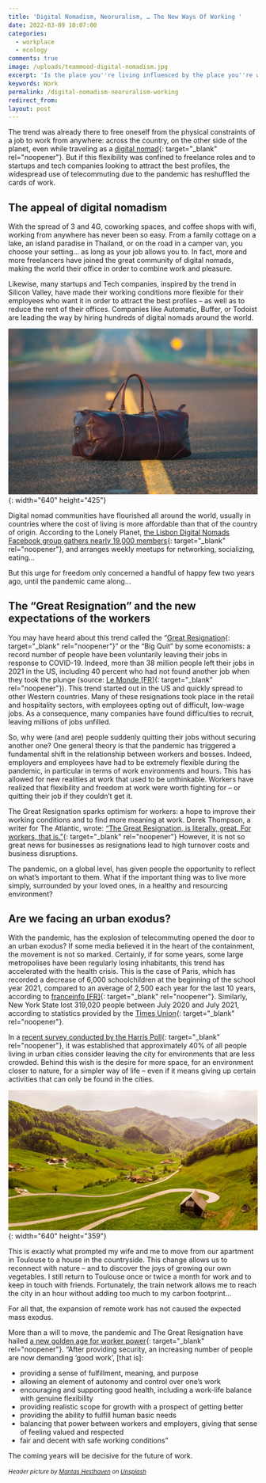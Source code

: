 ```yaml
---
title: 'Digital Nomadism, Neoruralism, … The New Ways Of Working '
date: 2022-03-09 10:07:00
categories:
  - workplace
  - ecology
comments: true
image: /uploads/teammood-digital-nomadism.jpg
excerpt: 'Is the place you''re living influenced by the place you''re working? '
keywords: Work
permalink: /digital-nomadism-neoruralism-working
redirect_from:
layout: post
---
```

The trend was already there to free oneself from the physical constraints of a job to work from anywhere: across the country, on the other side of the planet, even while traveling as a [digital nomad](https://www.systancia.com/en/definition-digital-nomadism/){: target="_blank" rel="noopener"}. But if this flexibility was confined to freelance roles and to startups and tech companies looking to attract the best profiles, the widespread use of telecommuting due to the pandemic has reshuffled the cards of work.

## **The appeal of digital nomadism**

With the spread of 3 and 4G, coworking spaces, and coffee shops with wifi, working from anywhere has never been so easy. From a family cottage on a lake, an island paradise in Thailand, or on the road in a camper van, you choose your setting… as long as your job allows you to. In fact, more and more freelancers have joined the great community of digital nomads, making the world their office in order to combine work and pleasure.

Likewise, many startups and Tech companies, inspired by the trend in Silicon Valley, have made their working conditions more flexible for their employees who want it in order to attract the best profiles – as well as to reduce the rent of their offices. Companies like Automatic, Buffer, or Todoist are leading the way by hiring hundreds of digital nomads around the world.

![Bag on a road](/uploads/digital-nomadism-teammood.jpg "Photo by Jed Owen (Unsplash)"){: width="640" height="425"}

Digital nomad communities have flourished all around the world, usually in countries where the cost of living is more affordable than that of the country of origin. According to the Lonely Planet, [the Lisbon Digital Nomads Facebook group gathers nearly 19,000 members](https://www.lonelyplanet.com/articles/digital-nomads-remote-working-lisbon){: target="_blank" rel="noopener"}, and arranges weekly meetups for networking, socializing, eating…

But this urge for freedom only concerned a handful of happy few two years ago, until the pandemic came along…

## **The “Great Resignation” and the new expectations of the workers**

You may have heard about this trend called the “[Great Resignation](https://www.bbc.com/worklife/article/20210629-the-great-resignation-how-employers-drove-workers-to-quit){: target="_blank" rel="noopener"}” or the “Big Quit” by some economists: a record number of people have been voluntarily leaving their jobs in response to COVID-19. Indeed, more than 38 million people left their jobs in 2021 in the US, including 40 percent who had not found another job when they took the plunge (source: [Le Monde \[FR\]](https://www.lemonde.fr/emploi/article/2022/01/25/la-grande-demission-aux-etats-unis-une-vague-de-departs-deferle-sur-les-entreprises_6110824_1698637.html){: target="_blank" rel="noopener"}). This trend started out in the US and quickly spread to other Western countries. Many of these resignations took place in the retail and hospitality sectors, with employees opting out of difficult, low-wage jobs. As a consequence, many companies have found difficulties to recruit, leaving millions of jobs unfilled.

So, why were (and are) people suddenly quitting their jobs without securing another one? One general theory is that the pandemic has triggered a fundamental shift in the relationship between workers and bosses. Indeed, employers and employees have had to be extremely flexible during the pandemic, in particular in terms of work environments and hours. This has allowed for new realities at work that used to be unthinkable. Workers have realized that flexibility and freedom at work were worth fighting for – or quitting their job if they couldn’t get it.

The Great Resignation sparks optimism for workers: a hope to improve their working conditions and to find more meaning at work. Derek Thompson, a writer for The Atlantic, wrote: [“The Great Resignation, is literally, great. For workers, that is.”](https://www.theatlantic.com/ideas/archive/2021/10/great-resignation-accelerating/620382/){: target="_blank" rel="noopener"} However, it is not so great news for businesses as resignations lead to high turnover costs and business disruptions.

The pandemic, on a global level, has given people the opportunity to reflect on what’s important to them. What if the important thing was to live more simply, surrounded by your loved ones, in a healthy and resourcing environment?

## **Are we facing an urban exodus?**

With the pandemic, has the explosion of telecommuting opened the door to an urban exodus? If some media believed it in the heart of the containment, the movement is not so marked. Certainly, if for some years, some large metropolises have been regularly losing inhabitants, this trend has accelerated with the health crisis. This is the case of Paris, which has recorded a decrease of 6,000 schoolchildren at the beginning of the school year 2021, compared to an average of 2,500 each year for the last 10 years, according to [franceinfo \[FR\]](https://www.francetvinfo.fr/sante/maladie/coronavirus/deconfinement/info-franceinfo-les-parisiens-demenagent-la-capitale-perd-6-000-ecoliers-en-un-an_4803781.html){: target="_blank" rel="noopener"}. Similarly, New York State lost 319,020 people between July 2020 and July 2021, according to statistics provided by the [Times Union](https://www.timesunion.com/news/article/New-York-s-population-fell-more-than-any-other-16722613.php){: target="_blank" rel="noopener"}.

In a [recent survey conducted by the Harris Poll](https://theharrispoll.com/wp-content/uploads/2020/04/The-Harris-Poll_COVID19-Tracker_Wave-9.pdf){: target="_blank" rel="noopener"}, it was established that approximately 40% of all people living in urban cities consider leaving the city for environments that are less crowded. Behind this wish is the desire for more space, for an environment closer to nature, for a simpler way of life – even if it means giving up certain activities that can only be found in the cities.

![Houses in the countryside](/uploads/teammood-countryside.jpg "Photo by Sven Fischer (Unsplash)"){: width="640" height="359"}

This is exactly what prompted my wife and me to move from our apartment in Toulouse to a house in the countryside. This change allows us to reconnect with nature – and to discover the joys of growing our own vegetables. I still return to Toulouse once or twice a month for work and to keep in touch with friends. Fortunately, the train network allows me to reach the city in an hour without adding too much to my carbon footprint…

For all that, the expansion of remote work has not caused the expected mass exodus.

More than a will to move, the pandemic and The Great Resignation have hailed [a new golden age for worker power](https://medium.com/future-of-work/the-great-resignation-what-does-this-mean-for-the-future-of-work-37b342ce4e59){: target="_blank" rel="noopener"}. “After providing security, an increasing number of people are now demanding ‘good work’, \[that is\]:

* providing a sense of fulfillment, meaning, and purpose
* allowing an element of autonomy and control over one’s work
* encouraging and supporting good health, including a work-life balance with genuine flexibility
* providing realistic scope for growth with a prospect of getting better
* providing the ability to fulfill human basic needs
* balancing that power between workers and employers, giving that sense of feeling valued and respected
* fair and decent with safe working conditions”

The coming years will be decisive for the future of work.

<small><em>Header picture by <a target="_blank" rel="noopener" href="https://unsplash.com/@mantashesthaven?utm_source=unsplash&amp;utm_medium=referral&amp;utm_content=creditCopyText">Mantas Hesthaven</a> on <a target="_blank" rel="noopener" href="https://unsplash.com/?utm_source=unsplash&amp;utm_medium=referral&amp;utm_content=creditCopyText">Unsplash</a></em></small>
